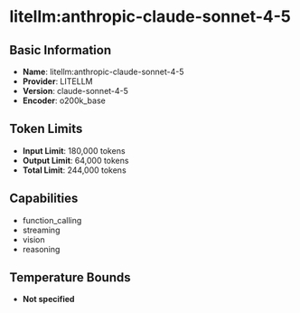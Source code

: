 # litellm:anthropic-claude-sonnet-4-5

## Basic Information
- **Name**: litellm:anthropic-claude-sonnet-4-5
- **Provider**: LITELLM
- **Version**: claude-sonnet-4-5
- **Encoder**: o200k_base

## Token Limits
- **Input Limit**: 180,000 tokens
- **Output Limit**: 64,000 tokens
- **Total Limit**: 244,000 tokens

## Capabilities
- function_calling
- streaming
- vision
- reasoning


## Temperature Bounds
- **Not specified**






